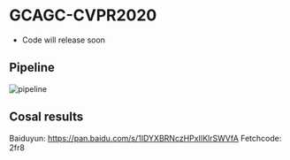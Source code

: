 # GCAGC-CVPR2020
* Code will release soon
## Pipeline
![pipeline](https://raw.githubusercontent.com/ltp1995/GCAGC-CVPR2020/tree/master/maps/pipeline.png)
## Cosal results
Baiduyun: https://pan.baidu.com/s/1IDYXBRNczHPxIIKlrSWVfA Fetchcode: 2fr8
